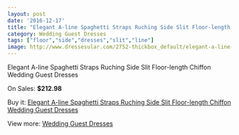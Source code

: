 ```yaml
---
layout: post
date: '2016-12-17'
title: "Elegant A-line Spaghetti Straps Ruching Side Slit Floor-length Chiffon Wedding Guest Dresses"
category: Wedding Guest Dresses
tags: ["floor","side","dresses","slit","line"]
image: http://www.dressesular.com/2752-thickbox_default/elegant-a-line-spaghetti-straps-ruching-side-slit-floor-length-chiffon-wedding-guest-dresses.jpg
---
```

Elegant A-line Spaghetti Straps Ruching Side Slit Floor-length Chiffon Wedding Guest Dresses

On Sales: **$212.98**
<a href="https://www.dressesular.com/wedding-guest-dresses/1027-elegant-a-line-spaghetti-straps-ruching-side-slit-floor-length-chiffon-wedding-guest-dresses.html"><amp-img layout="responsive" width="600" height="600" src="//www.dressesular.com/2752-thickbox_default/elegant-a-line-spaghetti-straps-ruching-side-slit-floor-length-chiffon-wedding-guest-dresses.jpg" alt="Elegant A-line Spaghetti Straps Ruching Side Slit Floor-length Chiffon Wedding Guest Dresses 0" /></a>
<a href="https://www.dressesular.com/wedding-guest-dresses/1027-elegant-a-line-spaghetti-straps-ruching-side-slit-floor-length-chiffon-wedding-guest-dresses.html"><amp-img layout="responsive" width="600" height="600" src="//www.dressesular.com/2755-thickbox_default/elegant-a-line-spaghetti-straps-ruching-side-slit-floor-length-chiffon-wedding-guest-dresses.jpg" alt="Elegant A-line Spaghetti Straps Ruching Side Slit Floor-length Chiffon Wedding Guest Dresses 1" /></a>
<a href="https://www.dressesular.com/wedding-guest-dresses/1027-elegant-a-line-spaghetti-straps-ruching-side-slit-floor-length-chiffon-wedding-guest-dresses.html"><amp-img layout="responsive" width="600" height="600" src="//www.dressesular.com/2754-thickbox_default/elegant-a-line-spaghetti-straps-ruching-side-slit-floor-length-chiffon-wedding-guest-dresses.jpg" alt="Elegant A-line Spaghetti Straps Ruching Side Slit Floor-length Chiffon Wedding Guest Dresses 2" /></a>
<a href="https://www.dressesular.com/wedding-guest-dresses/1027-elegant-a-line-spaghetti-straps-ruching-side-slit-floor-length-chiffon-wedding-guest-dresses.html"><amp-img layout="responsive" width="600" height="600" src="//www.dressesular.com/2753-thickbox_default/elegant-a-line-spaghetti-straps-ruching-side-slit-floor-length-chiffon-wedding-guest-dresses.jpg" alt="Elegant A-line Spaghetti Straps Ruching Side Slit Floor-length Chiffon Wedding Guest Dresses 3" /></a>

Buy it: [Elegant A-line Spaghetti Straps Ruching Side Slit Floor-length Chiffon Wedding Guest Dresses](https://www.dressesular.com/wedding-guest-dresses/1027-elegant-a-line-spaghetti-straps-ruching-side-slit-floor-length-chiffon-wedding-guest-dresses.html "Elegant A-line Spaghetti Straps Ruching Side Slit Floor-length Chiffon Wedding Guest Dresses")

View more: [Wedding Guest Dresses](https://www.dressesular.com/5-wedding-guest-dresses "Wedding Guest Dresses")